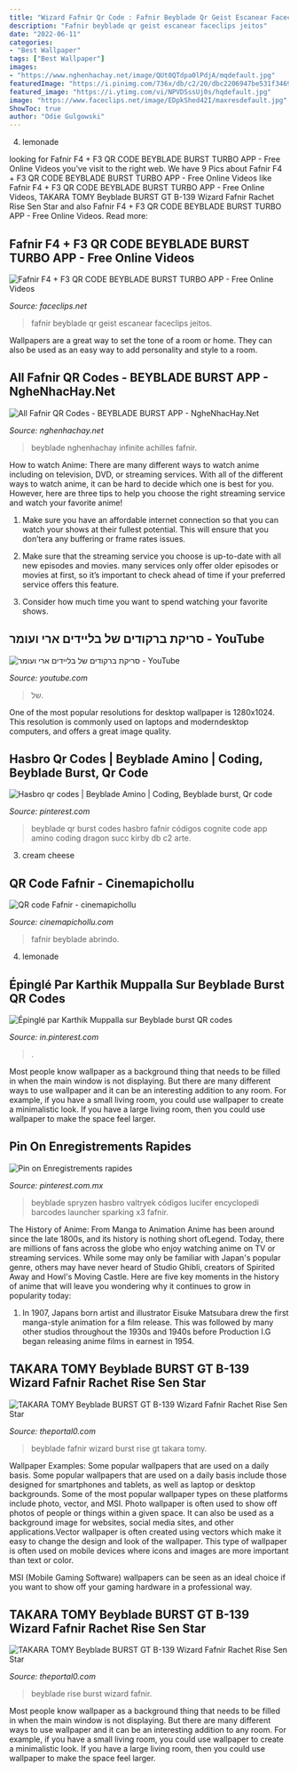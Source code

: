```yaml
---
title: "Wizard Fafnir Qr Code : Fafnir Beyblade Qr Geist Escanear Faceclips Jeitos"
description: "Fafnir beyblade qr geist escanear faceclips jeitos"
date: "2022-06-11"
categories:
- "Best Wallpaper"
tags: ["Best Wallpaper"]
images:
- "https://www.nghenhachay.net/image/QUt0QTdpa0lPdjA/mqdefault.jpg"
featuredImage: "https://i.pinimg.com/736x/db/c2/20/dbc2206947be531f3469bf9bac502f3c.jpg"
featured_image: "https://i.ytimg.com/vi/NPVDSssUj0s/hqdefault.jpg"
image: "https://www.faceclips.net/image/EDpkShed42I/maxresdefault.jpg"
ShowToc: true
author: "Odie Gulgowski"
---
```



4. lemonade 

	

		
looking for Fafnir F4 + F3 QR CODE BEYBLADE BURST TURBO APP - Free Online Videos you've visit to the right web. We have 9 Pics about Fafnir F4 + F3 QR CODE BEYBLADE BURST TURBO APP - Free Online Videos like Fafnir F4 + F3 QR CODE BEYBLADE BURST TURBO APP - Free Online Videos, TAKARA TOMY Beyblade BURST GT B-139 Wizard Fafnir Rachet Rise Sen Star and also Fafnir F4 + F3 QR CODE BEYBLADE BURST TURBO APP - Free Online Videos. Read more:
		
    
## Fafnir F4 + F3 QR CODE BEYBLADE BURST TURBO APP - Free Online Videos

<img loading=lazy src="https://www.faceclips.net/image/EDpkShed42I/maxresdefault.jpg" onerror="this.onerror=null;this.src='https://tse3.mm.bing.net/th?id=OIP.fkp5LSwDlgPsjorBaHBOhwHaEK&amp;pid=15.1';" alt="Fafnir F4 + F3 QR CODE BEYBLADE BURST TURBO APP - Free Online Videos">

_Source: faceclips.net_

>fafnir beyblade qr geist escanear faceclips jeitos. 

	

Wallpapers are a great way to set the tone of a room or home. They can also be used as an easy way to add personality and style to a room.

    
## All Fafnir QR Codes - BEYBLADE BURST APP - NgheNhacHay.Net

<img loading=lazy src="https://www.nghenhachay.net/image/QUt0QTdpa0lPdjA/mqdefault.jpg" onerror="this.onerror=null;this.src='https://tse2.mm.bing.net/th?id=OIP.aOfzS0zejXpgMp3rkZ6jMwAAAA&amp;pid=15.1';" alt="All Fafnir QR Codes - BEYBLADE BURST APP - NgheNhacHay.Net">

_Source: nghenhachay.net_

>beyblade nghenhachay infinite achilles fafnir. 

	

How to watch Anime: There are many different ways to watch anime including on television, DVD, or streaming services.
With all of the different ways to watch anime, it can be hard to decide which one is best for you. However, here are three tips to help you choose the right streaming service and watch your favorite anime!
1. Make sure you have an affordable internet connection so that you can watch your shows at their fullest potential. This will ensure that you don’tera any buffering or frame rates issues.

2. Make sure that the streaming service you choose is up-to-date with all new episodes and movies. many services only offer older episodes or movies at first, so it’s important to check ahead of time if your preferred service offers this feature.

3. Consider how much time you want to spend watching your favorite shows.

    
## ‫סריקת ברקודים של בליידים ארי ועומר‬‎ - YouTube

<img loading=lazy src="https://i.ytimg.com/vi/0oMT3bmNwU8/maxresdefault.jpg" onerror="this.onerror=null;this.src='https://tse2.mm.bing.net/th?id=OIP.U_2DZz_TIxmAePZEtZ6hUwHaEK&amp;pid=15.1';" alt="‫סריקת ברקודים של בליידים ארי ועומר‬‎ - YouTube">

_Source: youtube.com_

>של. 

	

One of the most popular resolutions for desktop wallpaper is 1280x1024. This resolution is commonly used on laptops and moderndesktop computers, and offers a great image quality.

    
## Hasbro Qr Codes | Beyblade Amino | Coding, Beyblade Burst, Qr Code

<img loading=lazy src="https://i.pinimg.com/736x/db/c2/20/dbc2206947be531f3469bf9bac502f3c.jpg" onerror="this.onerror=null;this.src='https://tse4.mm.bing.net/th?id=OIP.EMGW1NdrFfPPJ0rcZXS0TAHaJ3&amp;pid=15.1';" alt="Hasbro qr codes | Beyblade Amino | Coding, Beyblade burst, Qr code">

_Source: pinterest.com_

>beyblade qr burst codes hasbro fafnir códigos cognite code app amino coding dragon succ kirby db c2 arte. 

	

3. cream cheese 

    
## QR Code Fafnir - Cinemapichollu

<img loading=lazy src="https://i.ytimg.com/vi/NPVDSssUj0s/hqdefault.jpg" onerror="this.onerror=null;this.src='https://tse4.mm.bing.net/th?id=OIP.PJHh3sZT494ScX82pFxWtAHaFj&amp;pid=15.1';" alt="QR code Fafnir - cinemapichollu">

_Source: cinemapichollu.com_

>fafnir beyblade abrindo. 

	

4. lemonade 

    
## Épinglé Par Karthik Muppalla Sur Beyblade Burst QR Codes

<img loading=lazy src="https://i.pinimg.com/736x/ae/89/0c/ae890ca6abbcd5027cdf9314914f18c0.jpg" onerror="this.onerror=null;this.src='https://tse2.mm.bing.net/th?id=OIP.1J1710itX-jG4GJ_4t4elQHaEK&amp;pid=15.1';" alt="Épinglé par Karthik Muppalla sur Beyblade burst QR codes">

_Source: in.pinterest.com_

>. 

	

Most people know wallpaper as a background thing that needs to be filled in when the main window is not displaying. But there are many different ways to use wallpaper and it can be an interesting addition to any room. For example, if you have a small living room, you could use wallpaper to create a minimalistic look. If you have a large living room, then you could use wallpaper to make the space feel larger.

    
## Pin On Enregistrements Rapides

<img loading=lazy src="https://i.pinimg.com/736x/4b/63/83/4b638375129b109c2ffb992c3caf543a.jpg" onerror="this.onerror=null;this.src='https://tse4.mm.bing.net/th?id=OIP.RtfHI5tuvprBLGIlIbx-DgHaJ3&amp;pid=15.1';" alt="Pin on Enregistrements rapides">

_Source: pinterest.com.mx_

>beyblade spryzen hasbro valtryek códigos lucifer encyclopedi barcodes launcher sparking x3 fafnir. 

	

The History of Anime: From Manga to Animation
Anime has been around since the late 1800s, and its history is nothing short ofLegend. Today, there are millions of fans across the globe who enjoy watching anime on TV or streaming services. While some may only be familiar with Japan's popular genre, others may have never heard of Studio Ghibli, creators of Spirited Away and Howl's Moving Castle. Here are five key moments in the history of anime that will leave you wondering why it continues to grow in popularity today:
1) In 1907, Japans born artist and illustrator Eisuke Matsubara drew the first manga-style animation for a film release. This was followed by many other studios throughout the 1930s and 1940s before Production I.G began releasing anime films in earnest in 1954.

    
## TAKARA TOMY Beyblade BURST GT B-139 Wizard Fafnir Rachet Rise Sen Star

<img loading=lazy src="http://cdn.shopify.com/s/files/1/0016/0674/6186/products/b139_02_1200x1200.jpg?v=1556420903" onerror="this.onerror=null;this.src='https://tse4.mm.bing.net/th?id=OIP.VaK-YmG9qz_d1dvtmVOb5QHaHa&amp;pid=15.1';" alt="TAKARA TOMY Beyblade BURST GT B-139 Wizard Fafnir Rachet Rise Sen Star">

_Source: theportal0.com_

>beyblade fafnir wizard burst rise gt takara tomy. 

	

Wallpaper Examples: Some popular wallpapers that are used on a daily basis.
Some popular wallpapers that are used on a daily basis include those designed for smartphones and tablets, as well as laptop or desktop backgrounds. Some of the most popular wallpaper types on these platforms include photo, vector, and MSI. 
Photo wallpaper is often used to show off photos of people or things within a given space. It can also be used as a background image for websites, social media sites, and other applications.Vector wallpaper is often created using vectors which make it easy to change the design and look of the wallpaper. This type of wallpaper is often used on mobile devices where icons and images are more important than text or color. 

MSI (Mobile Gaming Software) wallpapers can be seen as an ideal choice if you want to show off your gaming hardware in a professional way.

    
## TAKARA TOMY Beyblade BURST GT B-139 Wizard Fafnir Rachet Rise Sen Star

<img loading=lazy src="https://cdn.shopify.com/s/files/1/0016/0674/6186/products/b139_01_1200x1200.jpg?v=1556420903" onerror="this.onerror=null;this.src='https://tse2.mm.bing.net/th?id=OIP.QLyuPkwcvDkB61BRzl3ErwHaFj&amp;pid=15.1';" alt="TAKARA TOMY Beyblade BURST GT B-139 Wizard Fafnir Rachet Rise Sen Star">

_Source: theportal0.com_

>beyblade rise burst wizard fafnir. 

	

Most people know wallpaper as a background thing that needs to be filled in when the main window is not displaying. But there are many different ways to use wallpaper and it can be an interesting addition to any room. For example, if you have a small living room, you could use wallpaper to create a minimalistic look. If you have a large living room, then you could use wallpaper to make the space feel larger.

